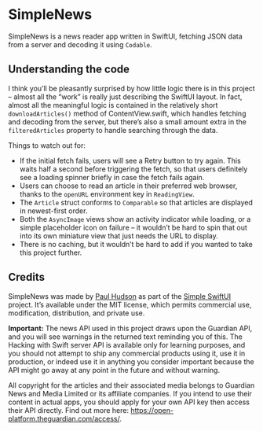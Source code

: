 # SimpleNews

SimpleNews is a news reader app written in SwiftUI, fetching JSON data from a server and decoding it using `Codable`.


## Understanding the code

I think you’ll be pleasantly surprised by how little logic there is in this project – almost all the “work” is really just describing the SwiftUI layout. In fact, almost all the meaningful logic is contained in the relatively short `downloadArticles()` method of ContentView.swift, which handles fetching and decoding from the server, but there’s also a small amount extra in the `filteredArticles` property to handle searching through the data.

Things to watch out for:

- If the initial fetch fails, users will see a Retry button to try again. This waits half a second before triggering the fetch, so that users definitely see a loading spinner briefly in case the fetch fails again.
- Users can choose to read an article in their preferred web browser, thanks to the `openURL` environment key in `ReadingView`.
- The `Article` struct conforms to `Comparable` so that articles are displayed in newest-first order.
- Both the `AsyncImage` views show an activity indicator while loading, or a simple placeholder icon on failure – it wouldn’t be hard to spin that out into its own miniature view that just needs the URL to display.
- There is no caching, but it wouldn’t be hard to add if you wanted to take this project further.


## Credits

SimpleNews was made by [Paul Hudson](https://twitter.com/twostraws) as part of the [Simple SwiftUI](https://github.com/twostraws/simple-swiftui) project. It’s available under the MIT license, which permits commercial use, modification, distribution, and private use.

**Important:** The news API used in this project draws upon the Guardian API, and you will see warnings in the returned text reminding you of this. The Hacking with Swift server API is available only for learning purposes, and you should not attempt to ship any commercial products using it, use it in production, or indeed use it in anything you consider important because the API might go away at any point in the future and without warning.

All copyright for the articles and their associated media belongs to Guardian News and Media Limited or its affiliate companies. If you intend to use their content in actual apps, you should apply for your own API key then access their API directly. Find out more here: <https://open-platform.theguardian.com/access/>.

